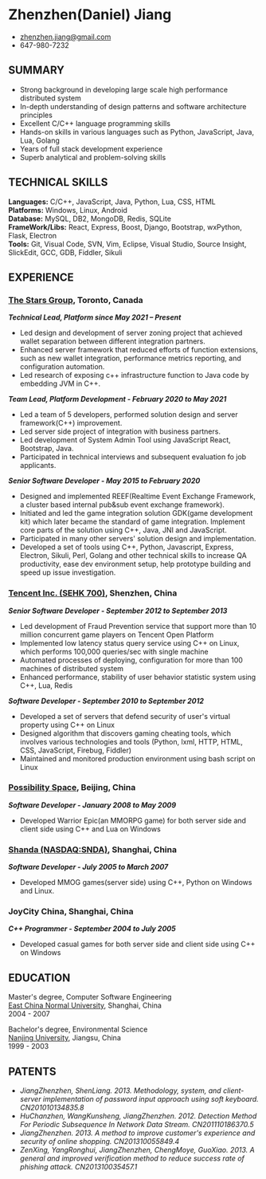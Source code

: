 ---
---
# Zhenzhen(Daniel) Jiang

 * <zhenzhen.jiang@gmail.com>
 * 647-980-7232

## SUMMARY
* Strong background in developing large scale high performance distributed system
* In-depth understanding of design patterns and software architecture principles
* Excellent C/C++ language programming skills
* Hands-on skills in various languages such as Python, JavaScript, Java, Lua, Golang
* Years of full stack development experience
* Superb analytical and problem-solving skills

## TECHNICAL SKILLS

**Languages:**
C/C++, JavaScript, Java, Python, Lua, CSS, HTML  
**Platforms:**
Windows, Linux, Android  
**Database:**
MySQL, DB2, MongoDB, Redis, SQLite  
**FrameWork/Libs:**
React, Express, Boost, Django, Bootstrap, wxPython, Flask, Electron   
**Tools:**
Git, Visual Code, SVN, Vim, Eclipse, Visual Studio, Source Insight, SlickEdit, GCC, GDB, Fiddler, Sikuli 

## EXPERIENCE

### [The Stars Group](https://www.starsgroup.com/), Toronto, Canada
_**Technical Lead, Platform since May 2021 – Present**_
* Led design and development of server zoning project that achieved wallet separation between different integration partners.
* Enhanced server framework that reduced efforts of function extensions, such as new wallet integration, performance metrics reporting, and configuration automation.
* Led research of exposing c++ infrastructure function to Java code by embedding JVM in C++.

_**Team Lead, Platform Development - February 2020 to May 2021**_
* Led a team of 5 developers, performed solution design and server framework(C++) improvement.  
* Led server side project of integration with business partners.
* Led development of System Admin Tool using JavaScript React, Bootstrap, Java.
* Participated in technical interviews and subsequent evaluation fo job applicants.

_**Senior Software Developer - May 2015 to February 2020**_
* Designed and implemented REEF(Realtime Event Exchange Framework, a cluster based internal pub&sub event exchange framework).
* Initiated and led the game integration solution GDK(game development kit) which later became the standard of game integration. Implement core parts of the solution using C++, Java, JNI and JavaScript.
* Participated in many other servers' solution design and implementation.
* Developed a set of tools using C++, Python, Javascript, Express, Electron, Sikuli, Perl, Golang and other technical skills to increase QA productivity, ease dev environment setup, help prototype building and speed up issue investigation.  

### [Tencent Inc. (SEHK 700)](http://www.linkedin.com/company/tencent), Shenzhen, China
_**Senior Software Developer - September 2012 to September 2013**_  

* Led development of Fraud Prevention service that support more than 10 million concurrent game players on Tencent Open Platform
* Implemented low latency status query service using C++ on Linux, which performs 100,000 queries/sec with single machine
* Automated processes of deploying, configuration for more than 100 machines of distributed system
* Enhanced performance, stability of user behavior statistic system using C++, Lua, Redis

_**Software Developer - September 2010 to September 2012**_  

* Developed a set of servers that defend security of  user's virtual property using C++ on Linux
* Designed algorithm that discovers gaming cheating tools, which involves various technologies and tools (Python, lxml, HTTP, HTML, CSS, JavaScript, Firebug, Fiddler)
* Maintained and monitored production environment using bash script on Linux

### [Possibility Space](http://www.linkedin.com/company/possibility-space), Beijing, China
_**Software Developer - January 2008 to May 2009**_  

* Developed Warrior Epic(an MMORPG game) for both server side and client side using C++ and Lua on Windows

### [Shanda (NASDAQ:SNDA)](http://www.shandagames.com/us-en/index.html), Shanghai, China
_**Software Developer - July 2005 to March 2007**_

* Developed MMOG games(server side) using C++, Python on Windows and Linux.
 
### JoyCity China, Shanghai, China
_**C++ Programmer - September 2004 to July 2005**_

* Developed casual games for both server side and client side using C++ on Windows  

## EDUCATION
Master's degree, Computer Software Engineering  
[East China Normal University](http://english.ecnu.edu.cn/), Shanghai, China  
2004 - 2007  

Bachelor's degree, Environmental Science  
[Nanjing University](http://www.nju.edu.cn/html/eng), Jiangsu, China  
1999 - 2003

## PATENTS
* _JiangZhenzhen, ShenLiang. 2013. Methodology, system, and client-server implementation of password input approach using soft keyboard. CN201010134835.8_
* _HuChanzhen, WangKunsheng, JiangZhenzhen. 2012. Detection Method For Periodic Subsequence In Network Data Stream. CN201110186370.5_
* _JiangZhenzhen. 2013. A method to improve customer's experience and security of online shopping. CN201310055849.4_
* _ZenXing, YangRonghui, JiangZhenzhen, ChengMoye, GuoXiao. 2013. A general and improved verification method to reduce success rate of phishing attack. CN201310035457.1_
